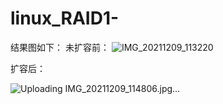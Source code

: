 # linux_RAID1-
结果图如下：
未扩容前：
![IMG_20211209_113220](https://user-images.githubusercontent.com/85083926/145334298-e80768ce-a49d-44c1-9e35-22fdcfec153a.jpg)

扩容后：

![Uploading IMG_20211209_114806.jpg…]()

